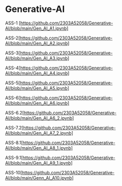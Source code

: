 # Generative-AI
ASS-1 [https://github.com/2303A52058/Generative-AI/blob/main/Gen_AI_A1.ipynb]

ASS-2[https://github.com/2303A52058/Generative-AI/blob/main/Gen_AI_A2.ipynb]

ASS-3[https://github.com/2303A52058/Generative-AI/blob/main/Gen_AI_A3.ipynb]

ASS-4[https://github.com/2303A52058/Generative-AI/blob/main/Gen_AI_A4.ipynb]

ASS-5[https://github.com/2303A52058/Generative-AI/blob/main/Gen_AI_A5.ipynb]

ASS-6[https://github.com/2303A52058/Generative-AI/blob/main/Gen_AI_A6.ipynb]

ASS-6.2[https://github.com/2303A52058/Generative-AI/blob/main/Gen_AI_A6_2.ipynb]

ASS-7.2[https://github.com/2303A52058/Generative-AI/blob/main/Gen_AI_A7_2.ipynb]

ASS-8.1[https://github.com/2303A52058/Generative-AI/blob/main/Gen_AI_A8_1.ipynb]

ASS-9.1[https://github.com/2303A52058/Generative-AI/blob/main/Gen_AI_A9_1.ipynb]

ASS-10[https://github.com/2303A52058/Generative-AI/blob/main/Genn_AI_A10.ipynb]
